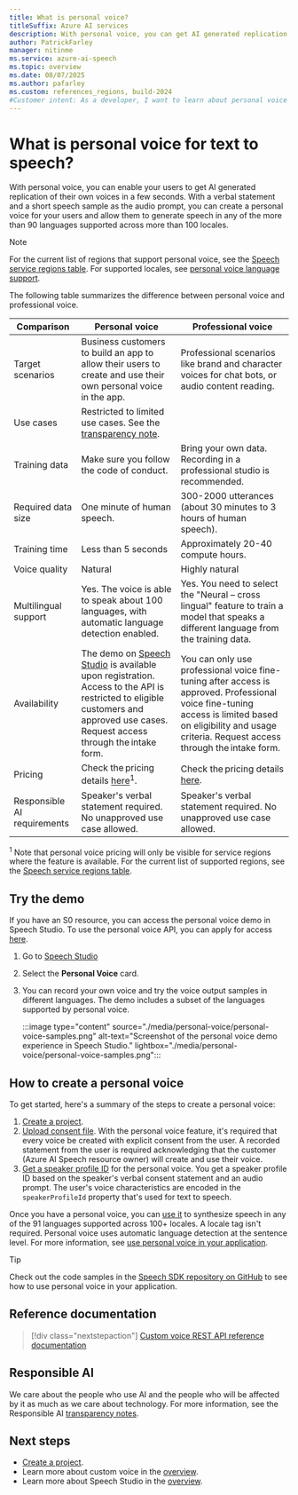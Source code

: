 ```yaml
---
title: What is personal voice?
titleSuffix: Azure AI services
description: With personal voice, you can get AI generated replication of your voice (or users of your application) in a few seconds.
author: PatrickFarley
manager: nitinme
ms.service: azure-ai-speech
ms.topic: overview
ms.date: 08/07/2025
ms.author: pafarley
ms.custom: references_regions, build-2024
#Customer intent: As a developer, I want to learn about personal voice for text to speech.
---
```


# What is personal voice for text to speech? 

With personal voice, you can enable your users to get AI generated replication of their own voices in a few seconds. With a verbal statement and a short speech sample as the audio prompt, you can create a personal voice for your users and allow them to generate speech in any of the more than 90 languages supported across more than 100 locales.

> [!NOTE]
> For the current list of regions that support personal voice, see the [Speech service regions table](regions.md?tabs=tts). 
> For supported locales, see [personal voice language support](./language-support.md?tabs=tts#personal-voice).

The following table summarizes the difference between personal voice and professional voice.  
 
| Comparison | Personal voice | Professional voice |
|-------|-------------------------|-----|
| Target scenarios | Business customers to build an app to allow their users to create and use their own personal voice in the app. | Professional scenarios like brand and character voices for chat bots, or audio content reading. |
| Use cases | Restricted to limited use cases. See the [transparency note](/azure/ai-foundry/responsible-ai/speech-service/text-to-speech/transparency-note). |
| Training data | Make sure you follow the code of conduct. | Bring your own data. Recording in a professional studio is recommended. |
| Required data size | One minute of human speech. | 300-2000 utterances (about 30 minutes to 3 hours of human speech). |
| Training time | Less than 5 seconds | Approximately 20-40 compute hours. |
| Voice quality | Natural | Highly natural |
| Multilingual support | Yes. The voice is able to speak about 100 languages, with automatic language detection enabled. | Yes. You need to select the "Neural – cross lingual" feature to train a model that speaks a different language from the training data. |
| Availability | The demo on [Speech Studio](https://aka.ms/speechstudio/) is available upon registration. Access to the API is restricted to eligible customers and approved use cases. Request access through the intake form. | You can only use professional voice fine-tuning after access is approved. Professional voice fine-tuning access is limited based on eligibility and usage criteria. Request access through the intake form. |
| Pricing | Check the pricing details [here](https://azure.microsoft.com/pricing/details/cognitive-services/speech-services/)<sup>1</sup>. | Check the pricing details [here](https://azure.microsoft.com/pricing/details/cognitive-services/speech-services/). |
| Responsible AI requirements | Speaker's verbal statement required. No unapproved use case allowed. | Speaker's verbal statement required. No unapproved use case allowed. |

<sup>1</sup> Note that personal voice pricing will only be visible for service regions where the feature is available. For the current list of supported regions, see the [Speech service regions table](regions.md?tabs=tts). 

## Try the demo

If you have an S0 resource, you can access the personal voice demo in Speech Studio. To use the personal voice API, you can apply for access [here](https://aka.ms/customneural).

1. Go to [Speech Studio](https://aka.ms/speechstudio/)
   
1. Select the **Personal Voice** card.
   
1. You can record your own voice and try the voice output samples in different languages. The demo includes a subset of the languages supported by personal voice.

    :::image type="content" source="./media/personal-voice/personal-voice-samples.png" alt-text="Screenshot of the personal voice demo experience in Speech Studio." lightbox="./media/personal-voice/personal-voice-samples.png":::


## How to create a personal voice

To get started, here's a summary of the steps to create a personal voice:
1. [Create a project](./personal-voice-create-project.md). 
1. [Upload consent file](./personal-voice-create-consent.md). With the personal voice feature, it's required that every voice be created with explicit consent from the user. A recorded statement from the user is required acknowledging that the customer (Azure AI Speech resource owner) will create and use their voice.
1. [Get a speaker profile ID](./personal-voice-create-voice.md) for the personal voice. You get a speaker profile ID based on the speaker's verbal consent statement and an audio prompt. The user's voice characteristics are encoded in the `speakerProfileId` property that's used for text to speech. 

Once you have a personal voice, you can [use it](./personal-voice-how-to-use.md) to synthesize speech in any of the 91 languages supported across 100+ locales. A locale tag isn't required. Personal voice uses automatic language detection at the sentence level. For more information, see [use personal voice in your application](./personal-voice-how-to-use.md).

> [!TIP]
> Check out the code samples in the [Speech SDK repository on GitHub](https://github.com/Azure-Samples/cognitive-services-speech-sdk/blob/master/samples/custom-voice/README.md) to see how to use personal voice in your application.

## Reference documentation

> [!div class="nextstepaction"]
> [Custom voice REST API reference documentation](/rest/api/speech/)

## Responsible AI 

We care about the people who use AI and the people who will be affected by it as much as we care about technology. For more information, see the Responsible AI [transparency notes](/azure/ai-foundry/responsible-ai/speech-service/text-to-speech/transparency-note).


## Next steps

- [Create a project](./personal-voice-create-project.md). 
- Learn more about custom voice in the [overview](custom-neural-voice.md).
- Learn more about Speech Studio in the [overview](speech-studio-overview.md).
